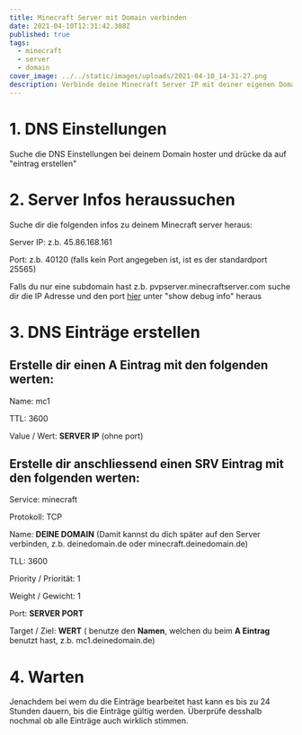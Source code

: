 ```yaml
---
title: Minecraft Server mit Domain verbinden
date: 2021-04-10T12:31:42.308Z
published: true
tags:
  - minecraft
  - server
  - domain
cover_image: ../../static/images/uploads/2021-04-10_14-31-27.png
description: Verbinde deine Minecraft Server IP mit deiner eigenen Domain
---
```

# 1. DNS Einstellungen

Suche die DNS Einstellungen bei deinem Domain hoster und drücke da auf "eintrag erstellen"

# 2. Server Infos heraussuchen

Suche dir die folgenden infos zu deinem Minecraft server heraus:

Server IP: z.b. 45.86.168.161

Port: z.b. 40120 (falls kein Port angegeben ist, ist es der standardport 25565)

Falls du nur eine subdomain hast z.b. pvpserver.minecraftserver.com suche dir die IP Adresse und den port [hier](https://mcsrvstat.us/) unter "show debug info" heraus

# 3. DNS Einträge erstellen

## Erstelle dir einen **A Eintrag** mit den folgenden werten:

Name: mc1

TTL: 3600

Value / Wert: **SERVER IP** (ohne port)



## Erstelle dir anschliessend einen **SRV Eintrag** mit den folgenden werten:

Service: minecraft

Protokoll: TCP

Name: **DEINE DOMAIN** (Damit kannst du dich später auf den Server verbinden, z.b. deinedomain.de oder minecraft.deinedomain.de)

TLL: 3600

Priority / Priorität: 1

Weight / Gewicht: 1

Port: **SERVER PORT**

Target / Ziel: **WERT** ( benutze den **Namen**, welchen du beim **A Eintrag** benutzt hast, z.b. mc1.deinedomain.de)

# 4. Warten

Jenachdem bei wem du die Einträge bearbeitet hast kann es bis zu 24 Stunden dauern, bis die Einträge gültig werden. Überprüfe desshalb nochmal ob alle Einträge auch wirklich stimmen.